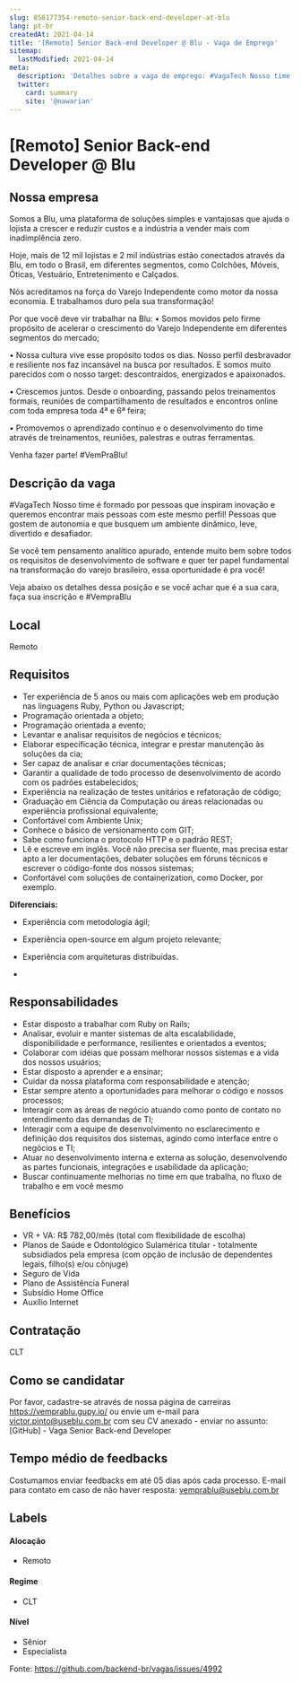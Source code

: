 ```yaml
---
slug: 858177354-remoto-senior-back-end-developer-at-blu
lang: pt-br
createdAt: 2021-04-14
title: '[Remoto] Senior Back-end Developer @ Blu - Vaga de Emprego'
sitemap:
  lastModified: 2021-04-14
meta:
  description: 'Detalhes sobre a vaga de emprego: #VagaTech Nosso time é formado por pessoas que inspiram inovação e queremos encontrar mais pessoas com este mesmo perfil! Pessoas que gostem de autonomia e que busquem um ambiente dinâmico, leve, divertido e desafiador. Se você tem pensamento analítico apurado, entende muito bem sobre todos os requisitos de desenvolvimento de software e quer ter papel fundamental na transformação do varejo brasileiro, essa oportunidade é pra você! Veja abaixo os detalhes dessa posição e se você achar que é a sua cara, faça sua inscrição e #VempraBlu'
  twitter:
    card: summary
    site: '@nawarian'
---
```


# [Remoto] Senior Back-end Developer @ Blu

## Nossa empresa

Somos a Blu, uma plataforma de soluções simples e vantajosas que ajuda o lojista a crescer e reduzir custos e a indústria a vender mais com inadimplência zero.

Hoje, mais de 12 mil lojistas e 2 mil indústrias estão conectados através da Blu, em todo o Brasil, em diferentes segmentos, como Colchões, Móveis, Óticas, Vestuário, Entretenimento e Calçados.

Nós acreditamos na força do Varejo Independente como motor da nossa economia. E trabalhamos duro pela sua transformação!

Por que você deve vir trabalhar na Blu:
• Somos movidos pelo firme propósito de acelerar o crescimento do Varejo Independente em diferentes segmentos do mercado;

• Nossa cultura vive esse propósito todos os dias. Nosso perfil desbravador e resiliente nos faz incansável na busca por resultados. E somos muito parecidos com o nosso target: descontraídos, energizados e apaixonados.

• Crescemos juntos. Desde o onboarding, passando pelos treinamentos formais, reuniões de compartilhamento de resultados e encontros online com toda empresa toda 4ª e 6ª feira;

• Promovemos o aprendizado contínuo e o desenvolvimento do time através de treinamentos, reuniões, palestras e outras ferramentas.

﻿Venha fazer parte! #VemPraBlu!

## Descrição da vaga

#VagaTech
Nosso time é formado por pessoas que inspiram inovação e queremos encontrar mais pessoas com este mesmo perfil! Pessoas que gostem de autonomia e que busquem um ambiente dinâmico, leve, divertido e desafiador.

Se você tem pensamento analítico apurado, entende muito bem sobre todos os requisitos de desenvolvimento de software e quer ter papel fundamental na transformação do varejo brasileiro, essa oportunidade é pra você!

Veja abaixo os detalhes dessa posição e se você achar que é a sua cara, faça sua inscrição e #VempraBlu

## Local

Remoto 

## Requisitos

- Ter experiência de 5 anos ou mais com aplicações web em produção nas linguagens Ruby, Python ou Javascript;
- Programação orientada a objeto;
- Programação orientada a evento;
- Levantar e analisar requisitos de negócios e técnicos;
- Elaborar especificação técnica, integrar e prestar manutenção às soluções da cia;
- Ser capaz de analisar e criar documentações técnicas;
- Garantir a qualidade de todo processo de desenvolvimento de acordo com os padrões estabelecidos;
- Experiência na realização de testes unitários e refatoração de código;
- Graduação em Ciência da Computação ou áreas relacionadas ou experiência profissional equivalente;
- Confortável com Ambiente Unix;
- Conhece o básico de versionamento com GIT;
- Sabe como funciona o protocolo HTTP e o padrão REST;
- Lê e escreve em inglês. Você não precisa ser fluente, mas precisa estar apto a ler documentações, debater soluções em fóruns técnicos e escrever o código-fonte dos nossos sistemas;
- Confortável com soluções de containerization, como Docker, por exemplo.

**Diferenciais:**

- Experiência com metodologia ágil;
- Experiência open-source em algum projeto relevante;
- Experiência com arquiteturas distribuídas.

- 
## Responsabilidades

- Estar disposto a trabalhar com Ruby on Rails;
- Analisar, evoluir e manter sistemas de alta escalabilidade, disponibilidade e performance, resilientes e orientados a eventos;
- Colaborar com idéias que possam melhorar nossos sistemas e a vida dos nossos usuários;
- Estar disposto a aprender e a ensinar;
- Cuidar da nossa plataforma com responsabilidade e atenção;
- Estar sempre atento a oportunidades para melhorar o código e nossos processos;
- Interagir com as áreas de negócio atuando como ponto de contato no entendimento das demandas de TI;
- Interagir com a equipe de desenvolvimento no esclarecimento e definição dos requisitos dos sistemas, agindo como interface entre o negócios e TI;
- Atuar no desenvolvimento interna e externa as solução, desenvolvendo as partes funcionais, integrações e usabilidade da aplicação;
- Buscar continuamente melhorias no time em que trabalha, no fluxo de trabalho e em você mesmo

## Benefícios

- VR + VA: R$ 782,00/mês (total com flexibilidade de escolha)
- Planos de Saúde e Odontológico Sulamérica titular - totalmente subsidiados pela empresa (com opção de inclusão de dependentes legais, filho(s) e/ou cônjuge)
- Seguro de Vida
- Plano de Assistência Funeral
- Subsídio Home Office
- Auxílio Internet

## Contratação

CLT

## Como se candidatar

Por favor, cadastre-se através de nossa página de carreiras https://vemprablu.gupy.io/
ou envie um e-mail para victor.pinto@useblu.com.br com seu CV anexado - enviar no assunto: [GitHub] - Vaga Senior Back-end Developer

## Tempo médio de feedbacks

Costumamos enviar feedbacks em até 05 dias após cada processo.
E-mail para contato em caso de não haver resposta: vemprablu@useblu.com.br

## Labels
<!-- retire os labels que não fazem sentido à vaga -->

#### Alocação
- Remoto

#### Regime
- CLT

#### Nível
- Sênior
- Especialista


Fonte: https://github.com/backend-br/vagas/issues/4992